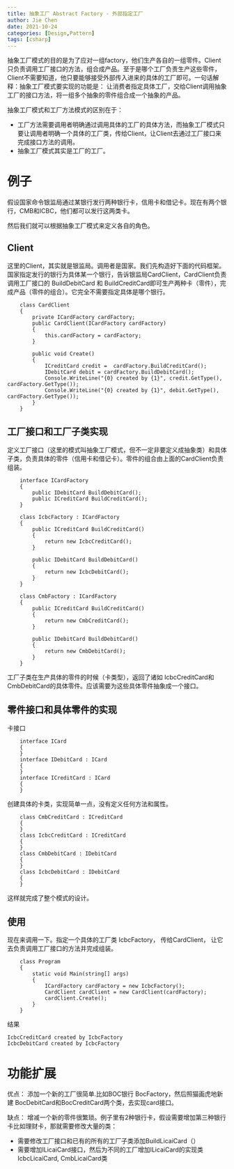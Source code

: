 ```yaml
---
title: 抽象工厂 Abstract Factory - 外部指定工厂
author: Jie Chen
date: 2021-10-24
categories: [Design,Pattern]
tags: [csharp]
---
```


抽象工厂模式的目的是为了应对一组factory，他们生产各自的一组零件。Client只负责调用工厂接口的方法，组合成产品。至于是哪个工厂负责生产这些零件，Client不需要知道，他只要能够接受外部传入进来的具体的工厂即可。一句话解释：抽象工厂模式要实现的功能是： 让消费者指定具体工厂，交给Client调用抽象工厂的接口方法，将一组多个抽象的零件组合成一个抽象的产品。

抽象工厂模式和工厂方法模式的区别在于：

* 工厂方法需要调用者明确通过调用具体的工厂的具体方法，而抽象工厂模式只要让调用者明确一个具体的工厂类，传给Client，让Client去通过工厂接口来完成接口方法的调用。
* 抽象工厂模式其实是工厂的工厂。


# 例子

假设国家命令银监局通过某银行发行两种银行卡，信用卡和借记卡。现在有两个银行，CMB和ICBC，他们都可以发行这两类卡。

然后我们就可以根据抽象工厂模式来定义各自的角色。

## Client

这里的Client，其实就是银监局。调用者是国家。我们先构造好下面的代码框架。国家指定发行的银行为具体某一个银行，告诉银监局CardClient，CardClient负责调用工厂接口的 BuildDebitCard 和 BuildCreditCard即可生产两种卡（零件），完成产品（零件的组合）。它完全不需要指定具体是哪个银行。

~~~
    class CardClient
    {
        private ICardFactory cardFactory;
        public CardClient(ICardFactory cardFactory)
        {
            this.cardFactory = cardFactory;
        }

        public void Create()
        {
            ICreditCard credit =  cardFactory.BuildCreditCard();
            IDebitCard debit = cardFactory.BuildDebitCard();
            Console.WriteLine("{0} created by {1}", credit.GetType(), cardFactory.GetType());
            Console.WriteLine("{0} created by {1}", debit.GetType(), cardFactory.GetType());
        }
    }
~~~

## 工厂接口和工厂子类实现

定义工厂接口（这里的模式叫抽象工厂模式，但不一定非要定义成抽象类）和具体子类，负责具体的零件（信用卡和借记卡）。零件的组合由上面的CardClient负责组装。

~~~
    interface ICardFactory
    {
        public IDebitCard BuildDebitCard();
        public ICreditCard BuildCreditCard();
    }
~~~

~~~
    class IcbcFactory : ICardFactory
    {
        public ICreditCard BuildCreditCard()
        {
            return new IcbcCreditCard();
        }

        public IDebitCard BuildDebitCard()
        {
            return new IcbcDebitCard();
        }
    }
~~~

~~~
    class CmbFactory : ICardFactory
    {
        public ICreditCard BuildCreditCard()
        {
            return new CmbCreditCard();
        }

        public IDebitCard BuildDebitCard()
        {
            return new CmbDebitCard();
        }
    }
~~~

工厂子类在生产具体的零件的时候（卡类型），返回了诸如 IcbcCreditCard和CmbDebitCard的具体零件。应该需要为这些具体零件抽象成一个接口。

## 零件接口和具体零件的实现

卡接口

~~~
    interface ICard
    {
    }
	interface IDebitCard : ICard
    {
    }
	interface ICreditCard : ICard
    {
    }
~~~

创建具体的卡类，实现简单一点，没有定义任何方法和属性。

~~~
    class CmbCreditCard : ICreditCard
    {
    }
    class IcbcCreditCard : ICreditCard
    {
    }
    class CmbDebitCard : IDebitCard
    {
    }
    class IcbcDebitCard : IDebitCard
    {
    }
~~~

这样就完成了整个模式的设计。

## 使用

现在来调用一下。指定一个具体的工厂类 IcbcFactory， 传给CardClient， 让它去负责调用工厂接口的方法并完成组装。

~~~
    class Program
    {
        static void Main(string[] args)
        {
            ICardFactory cardFactory = new IcbcFactory();
            CardClient cardClient = new CardClient(cardFactory);
            cardClient.Create();
        }
    }
~~~

结果

~~~
IcbcCreditCard created by IcbcFactory
IcbcDebitCard created by IcbcFactory
~~~


# 功能扩展

优点： 添加一个新的工厂很简单.比如BOC银行 BocFactory，然后照猫画虎地新建 BocDebitCard和BocCreditCard两个类，去实现card接口。

缺点： 增减一个新的零件很繁琐。例子里有2种银行卡，假设需要增加第三种银行卡比如理财卡，那就需要修改大量的类： 

* 需要修改工厂接口和已有的所有的工厂子类添加BuildLicaiCard（）
* 需要增加ILicaiCard接口，然后为不同的工厂增加ILicaiCard的实现类 IcbcLicaiCard, CmbLicaiCard类


